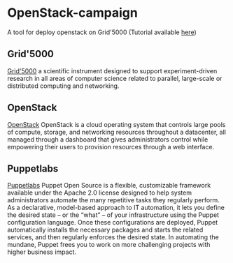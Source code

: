 # OpenStack-campaign

A tool for deploy openstack on Grid'5000 (Tutorial available [here](https://www.grid5000.fr/mediawiki/index.php/OpenStack))

## Grid'5000

[Grid'5000](https://www.grid5000.fr/) a scientific instrument designed to support experiment-driven research in all areas of computer science related to parallel, large-scale or
distributed computing and networking.

## OpenStack

[OpenStack](http://www.openstack.org) OpenStack is a cloud operating system that controls large pools of compute, storage, and networking resources throughout a datacenter, all managed through a dashboard that gives administrators control while empowering their users to provision resources through a web interface.

## Puppetlabs
[Puppetlabs](http://www.puppetlabs.org) Puppet Open Source is a flexible, customizable framework available under the Apache 2.0 license designed to help system administrators automate the many repetitive tasks they regularly perform. As a declarative, model-based approach to IT automation, it lets you define the desired state – or the “what” – of your infrastructure using the Puppet configuration language. Once these configurations are deployed, Puppet automatically installs the necessary packages and starts the related services, and then regularly enforces the desired state. In automating the mundane, Puppet frees you to work on more challenging projects with higher business impact.
